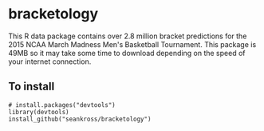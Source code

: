 # bracketology

This R data package contains over 2.8 million bracket predictions for the 2015
NCAA March Madness Men's Basketball Tournament. This package is 49MB so it may
take some time to download depending on the speed of your internet connection.

## To install

```
# install.packages("devtools")
library(devtools)
install_github("seankross/bracketology")
```
